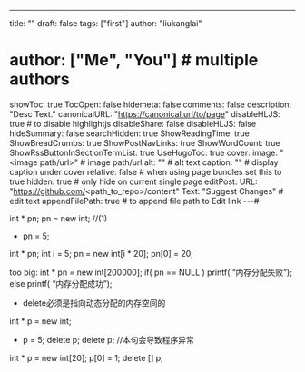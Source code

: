 ---
title: ""
draft: false
tags: ["first"]
author: "liukanglai"
# author: ["Me", "You"] # multiple authors
showToc: true
TocOpen: false
hidemeta: false
comments: false
description: "Desc Text."
canonicalURL: "https://canonical.url/to/page"
disableHLJS: true # to disable highlightjs
disableShare: false
disableHLJS: false
hideSummary: false
searchHidden: true
ShowReadingTime: true
ShowBreadCrumbs: true
ShowPostNavLinks: true
ShowWordCount: true
ShowRssButtonInSectionTermList: true
UseHugoToc: true
cover:
    image: "<image path/url>" # image path/url
    alt: "<alt text>" # alt text
    caption: "<text>" # display caption under cover
    relative: false # when using page bundles set this to true
    hidden: true # only hide on current single page
editPost:
    URL: "https://github.com/<path_to_repo>/content"
    Text: "Suggest Changes" # edit text
    appendFilePath: true # to append file path to Edit link
---# 


int * pn;
pn = new int; //(1)
* pn = 5;

int * pn;
int i = 5;
pn = new int[i * 20];
pn[0] = 20;

too big:
int * pn = new int[200000];
if( pn == NULL )
printf( “内存分配失败”);
else
printf( “内存分配成功”);

- delete必须是指向动态分配的内存空间的

int * p = new int;
* p = 5;
delete p;
delete p;
 //本句会导致程序异常

 int * p = new int[20];
p[0] = 1;
delete [] p;

